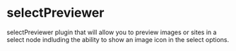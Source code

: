 selectPreviewer
===============

selectPreviewer plugin that will allow you to preview images or sites in a select node indluding the ability to show an image icon in the select options.
